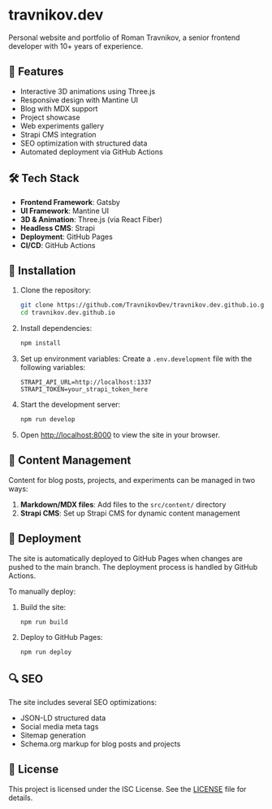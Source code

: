 # travnikov.dev

Personal website and portfolio of Roman Travnikov, a senior frontend developer with 10+ years of experience.

## 🚀 Features

- Interactive 3D animations using Three.js
- Responsive design with Mantine UI
- Blog with MDX support
- Project showcase
- Web experiments gallery
- Strapi CMS integration
- SEO optimization with structured data
- Automated deployment via GitHub Actions

## 🛠 Tech Stack

- **Frontend Framework**: Gatsby
- **UI Framework**: Mantine UI
- **3D & Animation**: Three.js (via React Fiber)
- **Headless CMS**: Strapi
- **Deployment**: GitHub Pages
- **CI/CD**: GitHub Actions

## 🔧 Installation

1. Clone the repository:
   ```bash
   git clone https://github.com/TravnikovDev/travnikov.dev.github.io.git
   cd travnikov.dev.github.io
   ```

2. Install dependencies:
   ```bash
   npm install
   ```

3. Set up environment variables:
   Create a `.env.development` file with the following variables:
   ```
   STRAPI_API_URL=http://localhost:1337
   STRAPI_TOKEN=your_strapi_token_here
   ```

4. Start the development server:
   ```bash
   npm run develop
   ```

5. Open [http://localhost:8000](http://localhost:8000) to view the site in your browser.

## 📝 Content Management

Content for blog posts, projects, and experiments can be managed in two ways:

1. **Markdown/MDX files**: Add files to the `src/content/` directory
2. **Strapi CMS**: Set up Strapi CMS for dynamic content management

## 🚢 Deployment

The site is automatically deployed to GitHub Pages when changes are pushed to the main branch. The deployment process is handled by GitHub Actions.

To manually deploy:

1. Build the site:
   ```bash
   npm run build
   ```

2. Deploy to GitHub Pages:
   ```bash
   npm run deploy
   ```

## 🔍 SEO

The site includes several SEO optimizations:

- JSON-LD structured data
- Social media meta tags
- Sitemap generation
- Schema.org markup for blog posts and projects

## 📄 License

This project is licensed under the ISC License. See the [LICENSE](LICENSE) file for details.
